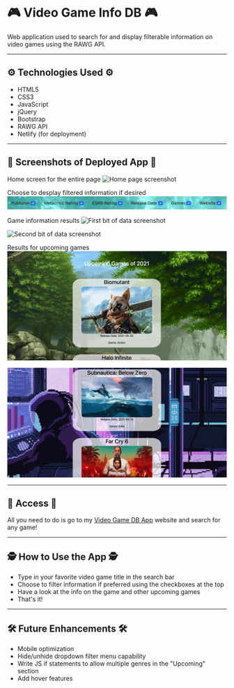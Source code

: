 # 🎮 Video Game Info DB 🎮

Web application used to search for and display filterable information on video games using the RAWG API.  

---

## ⚙️ Technologies Used ⚙️ 

- HTML5
- CSS3
- JavaScript
- jQuery
- Bootstrap
- RAWG API
- Netlify (for deployment)

---

## 📸 Screenshots of Deployed App 📸

Home screen for the entire page
![Home page screenshot](/imgs/home-page-ss.png)

Choose to desplay filtered information if desired
![Filter bar screenshot](/imgs/filter-bar-ss.png)

Game information results
![First bit of data screenshot](/imgs/Data1-ss.png)

![Second bit of data screenshot](/imgs/Data2-ss.png)

Results for upcoming games
![Upcoming cards screenshot 1](/imgs/Upcoming1-ss.png)

![Upcoming cards screenshot 2](/imgs/Upcoming2-ss.png)


---

## 📲 Access 📲

All you need to do is go to my [Video Game DB App](https://videogamesearchdb-app.netlify.app/) website and search for any game! 


---

## 🕵️ How to Use the App 🕵️

- Type in your favorite video game title in the search bar
- Choose to filter information if preferred using the checkboxes at the top
- Have a look at the info on the game and other upcoming games
- That's it!

---

## 🛠 Future Enhancements 🛠

- Mobile optimization
- Hide/unhide dropdown filter menu capability
- Write JS if statements to allow multiple genres in the "Upcoming" section
- Add hover features